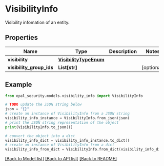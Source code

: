 # VisibilityInfo

Visibility infomation of an entity.

## Properties

Name | Type | Description | Notes
------------ | ------------- | ------------- | -------------
**visibility** | [**VisibilityTypeEnum**](VisibilityTypeEnum.md) |  | 
**visibility_group_ids** | **List[str]** |  | [optional] 

## Example

```python
from opal_security.models.visibility_info import VisibilityInfo

# TODO update the JSON string below
json = "{}"
# create an instance of VisibilityInfo from a JSON string
visibility_info_instance = VisibilityInfo.from_json(json)
# print the JSON string representation of the object
print(VisibilityInfo.to_json())

# convert the object into a dict
visibility_info_dict = visibility_info_instance.to_dict()
# create an instance of VisibilityInfo from a dict
visibility_info_from_dict = VisibilityInfo.from_dict(visibility_info_dict)
```
[[Back to Model list]](../README.md#documentation-for-models) [[Back to API list]](../README.md#documentation-for-api-endpoints) [[Back to README]](../README.md)


